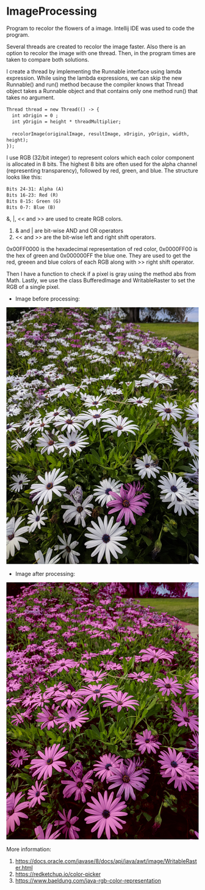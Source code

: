 # ImageProcessing
Program to recolor the flowers of a image. Intellij IDE was used to code the program.

Several threads are created to recolor the image faster. Also there is an option to recolor the image with one thread. Then, in the program times are taken to compare both solutions. 

I create a thread by implementing the Runnable interface using lamda expression. While using the lambda expressions, we can skip the new Runnable() and run() method because the compiler knows that Thread object takes a Runnable object and that contains only one method run() that takes no argument.

```
Thread thread = new Thread(() -> {
  int xOrigin = 0 ;
  int yOrigin = height * threadMultiplier;

  recolorImage(originalImage, resultImage, xOrigin, yOrigin, width, height);
});

```
I use RGB (32/bit integer) to represent colors which each color component is allocated in 8 bits. The highest 8 bits are often used for the alpha channel (representing transparency), followed by red, green, and blue. The structure looks like this:

    Bits 24-31: Alpha (A)
    Bits 16-23: Red (R)
    Bits 8-15: Green (G)
    Bits 0-7: Blue (B)

&, |, << and >> are used to create RGB colors. 
1. & and | are bit-wise AND and OR operators
2. << and >> are the bit-wise left and right shift operators.

0x00FF0000 is the hexadecimal representation of red color, 0x0000FF00 is the hex of green and 0x000000FF the blue one.
They are used to get the red, greeen and blue colors of each RGB along with >> right shift operator. 

Then I have a function to check if a pixel is gray using the method abs from Math. 
Lastly, we use the class BufferedImage and WritableRaster to set the RGB of a single pixel.

* Image before processing:

![alt_text](https://github.com/Jorge36/ImageProcessing/blob/5c78107ddedcbe3cd10f820645cdcd0f00be916a/resources/many-flowers.jpg)

* Image after processing:

![alt_text](https://github.com/Jorge36/ImageProcessing/blob/5c78107ddedcbe3cd10f820645cdcd0f00be916a/out/many-flowers.jpg)

More information:
1. https://docs.oracle.com/javase/8/docs/api/java/awt/image/WritableRaster.html
2. https://redketchup.io/color-picker
3. https://www.baeldung.com/java-rgb-color-representation

    
